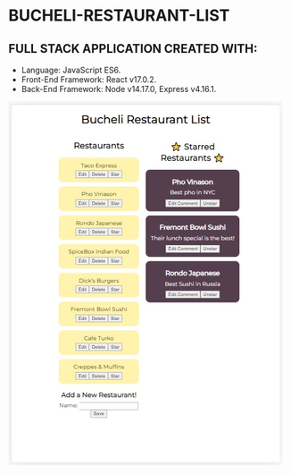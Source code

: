 # BUCHELI-RESTAURANT-LIST

## FULL STACK APPLICATION CREATED WITH:
* Language: JavaScript ES6.
* Front-End Framework: React v17.0.2.
* Back-End Framework: Node v14.17.0, Express v4.16.1.

![Bucheli Restaurant List](https://raw.githubusercontent.com/ARBUCHELI/BUCHELI-RESTAURANT-LIST/master/%D0%91%D0%B5%D0%B7%D1%8B%D0%BC%D1%8F%D0%BD%D0%BD%D1%8B%D0%B9.jpg)
